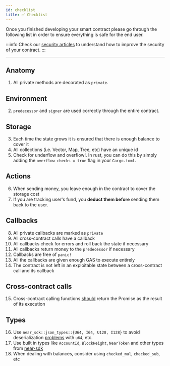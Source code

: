 ```yaml
---
id: checklist
title: ✅ Checklist
---
```


Once you finished developing your smart contract please go through the following list in order to ensure everything is safe for the end user.

:::info
Check our [security articles](./welcome.md) to understand how to improve the security of your contract.
:::

---

## Anatomy
1. All private methods are decorated as `private`.

## Environment
2. `predecessor` and `signer` are used correctly through the entire contract.

## Storage
3. Each time the state grows it is ensured that there is enough balance to cover it
4. All collections (i.e. Vector, Map, Tree, etc) have an unique id
5. Check for underflow and overflow!. In rust, you can do this by simply adding the `overflow-checks = true` flag in your `Cargo.toml`.

## Actions
6. When sending money, you leave enough in the contract to cover the storage cost
7. If you are tracking user's fund, you **deduct them before** sending them back to the user. 

## Callbacks
8. All private callbacks are marked as `private`
9. All cross-contract calls have a callback
10. All callbacks check for errors and roll back the state if necessary
11. All callbacks return money to the `predecessor` if necessary
12. Callbacks are free of `panic!`
13. All the callbacks are given enough GAS to execute entirely
14. The contract is not left in an exploitable state between a cross-contract call and its callback

## Cross-contract calls
15. Cross-contract calling functions [should](../anatomy/crosscontract#creating-a-cross-contract-call) return the Promise as the result of its execution

## Types
16. Use `near_sdk::json_types::{U64, I64, U128, I128}` to avoid deserialization [problems](../anatomy/serialization#json-limitations) with `u64`, etc.
17. Use built in types like `AccountId`, `BlockHeight`, `NearToken` and other types from [near-sdk](https://docs.rs/near-sdk/latest/near_sdk/)
18. When dealing with balances, consider using `checked_mul`, `checked_sub`, etc